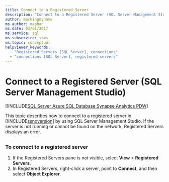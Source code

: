 ```yaml
---
title: Connect to a Registered Server
description: "Connect to a Registered Server (SQL Server Management Studio)"
author: markingmyname
ms.author: maghan
ms.date: 03/01/2017
ms.service: sql
ms.subservice: ssms
ms.topic: conceptual
helpviewer_keywords:
  - "Registered Servers [SQL Server], connections"
  - "connections [SQL Server], registered servers"
---
```


# Connect to a Registered Server (SQL Server Management Studio)

[!INCLUDE[SQL Server Azure SQL Database Synapse Analytics PDW](../../includes/applies-to-version/sql-asdb-asdbmi-asa-pdw.md)]

This topic describes how to connect to a registered server in [!INCLUDE[ssnoversion](../../includes/ssnoversion-md.md)] by using SQL Server Management Studio. If the server is not running or cannot be found on the network, Registered Servers displays an error.  

##  <a name="SSMSProcedure"></a>

### To connect to a registered server

1. If the Registered Servers pane is not visible, select **View** > **Registered Servers**.
1. In Registered Servers, right-click a server, point to **Connect**, and then select **Object Explorer**.
